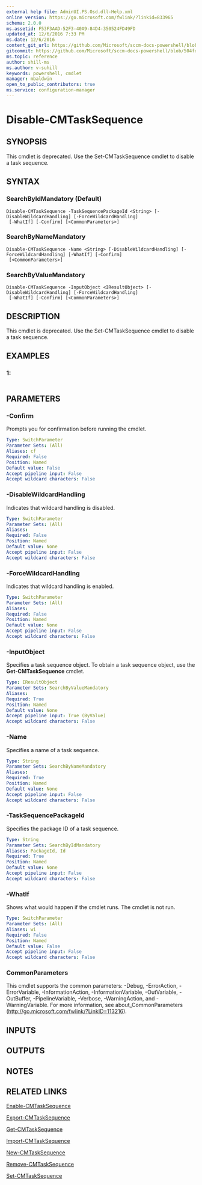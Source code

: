```yaml
---
external help file: AdminUI.PS.Osd.dll-Help.xml
online version: https://go.microsoft.com/fwlink/?linkid=833965
schema: 2.0.0
ms.assetid: F53F3AAD-52F3-40A9-84D4-350524FD49FD
updated_at: 12/6/2016 7:33 PM
ms.date: 12/6/2016
content_git_url: https://github.com/Microsoft/sccm-docs-powershell/blob/master/sccm-cmdlets/ConfigurationManager/vlatest/Disable-CMTaskSequence.md
gitcommit: https://github.com/Microsoft/sccm-docs-powershell/blob/504fd5ae0c4dcc14877d18b3f201f0c5172688ce/sccm-cmdlets/ConfigurationManager/vlatest/Disable-CMTaskSequence.md
ms.topic: reference
author: shill-ms
ms.author: v-suhill
keywords: powershell, cmdlet
manager: mbaldwin
open_to_public_contributors: true
ms.service: configuration-manager
---
```


# Disable-CMTaskSequence

## SYNOPSIS
This cmdlet is deprecated.
Use the Set-CMTaskSequence cmdlet to disable a task sequence.

## SYNTAX

### SearchByIdMandatory (Default)
```
Disable-CMTaskSequence -TaskSequencePackageId <String> [-DisableWildcardHandling] [-ForceWildcardHandling]
 [-WhatIf] [-Confirm] [<CommonParameters>]
```

### SearchByNameMandatory
```
Disable-CMTaskSequence -Name <String> [-DisableWildcardHandling] [-ForceWildcardHandling] [-WhatIf] [-Confirm]
 [<CommonParameters>]
```

### SearchByValueMandatory
```
Disable-CMTaskSequence -InputObject <IResultObject> [-DisableWildcardHandling] [-ForceWildcardHandling]
 [-WhatIf] [-Confirm] [<CommonParameters>]
```

## DESCRIPTION
This cmdlet is deprecated.
Use the Set-CMTaskSequence cmdlet to disable a task sequence.

## EXAMPLES

### 1:
```

```

## PARAMETERS

### -Confirm
Prompts you for confirmation before running the cmdlet.

```yaml
Type: SwitchParameter
Parameter Sets: (All)
Aliases: cf
Required: False
Position: Named
Default value: False
Accept pipeline input: False
Accept wildcard characters: False
```

### -DisableWildcardHandling
Indicates that wildcard handling is disabled.

```yaml
Type: SwitchParameter
Parameter Sets: (All)
Aliases: 
Required: False
Position: Named
Default value: None
Accept pipeline input: False
Accept wildcard characters: False
```

### -ForceWildcardHandling
Indicates that wildcard handling is enabled.

```yaml
Type: SwitchParameter
Parameter Sets: (All)
Aliases: 
Required: False
Position: Named
Default value: None
Accept pipeline input: False
Accept wildcard characters: False
```

### -InputObject
Specifies a task sequence object.
To obtain a task sequence object, use the **Get-CMTaskSequence** cmdlet.

```yaml
Type: IResultObject
Parameter Sets: SearchByValueMandatory
Aliases: 
Required: True
Position: Named
Default value: None
Accept pipeline input: True (ByValue)
Accept wildcard characters: False
```

### -Name
Specifies a name of a task sequence.

```yaml
Type: String
Parameter Sets: SearchByNameMandatory
Aliases: 
Required: True
Position: Named
Default value: None
Accept pipeline input: False
Accept wildcard characters: False
```

### -TaskSequencePackageId
Specifies the package ID of a task sequence.

```yaml
Type: String
Parameter Sets: SearchByIdMandatory
Aliases: PackageId, Id
Required: True
Position: Named
Default value: None
Accept pipeline input: False
Accept wildcard characters: False
```

### -WhatIf
Shows what would happen if the cmdlet runs.
The cmdlet is not run.

```yaml
Type: SwitchParameter
Parameter Sets: (All)
Aliases: wi
Required: False
Position: Named
Default value: False
Accept pipeline input: False
Accept wildcard characters: False
```

### CommonParameters
This cmdlet supports the common parameters: -Debug, -ErrorAction, -ErrorVariable, -InformationAction, -InformationVariable, -OutVariable, -OutBuffer, -PipelineVariable, -Verbose, -WarningAction, and -WarningVariable. For more information, see about_CommonParameters (http://go.microsoft.com/fwlink/?LinkID=113216).

## INPUTS

## OUTPUTS

## NOTES

## RELATED LINKS

[Enable-CMTaskSequence](xref:ConfigurationManager/vlatest/Enable-CMTaskSequence.md)

[Export-CMTaskSequence](xref:ConfigurationManager/vlatest/Export-CMTaskSequence.md)

[Get-CMTaskSequence](xref:ConfigurationManager/vlatest/Get-CMTaskSequence.md)

[Import-CMTaskSequence](xref:ConfigurationManager/vlatest/Import-CMTaskSequence.md)

[New-CMTaskSequence](xref:ConfigurationManager/vlatest/New-CMTaskSequence.md)

[Remove-CMTaskSequence](xref:ConfigurationManager/vlatest/Remove-CMTaskSequence.md)

[Set-CMTaskSequence](xref:ConfigurationManager/vlatest/Set-CMTaskSequence.md)


